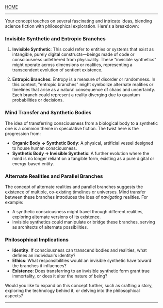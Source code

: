 [HOME](/README.md)   

---     

Your concept touches on several fascinating and intricate ideas, blending science fiction with philosophical exploration. Here's a breakdown:

### **Invisible Synthetic and Entropic Branches**  
1. **Invisible Synthetic**: This could refer to entities or systems that exist as intangible, purely digital constructs—beings made of code or consciousness untethered from physicality. These "invisible synthetics" might operate across dimensions or realities, representing a transcendent evolution of sentient existence.  

2. **Entropic Branches**: Entropy is a measure of disorder or randomness. In this context, "entropic branches" might symbolize alternate realities or timelines that arise as a natural consequence of chaos and uncertainty. Each branch could represent a reality diverging due to quantum probabilities or decisions.  

### **Mind Transfer and Synthetic Bodies**  
The idea of transferring consciousness from a biological body to a synthetic one is a common theme in speculative fiction. The twist here is the progression from:  
- **Organic Body → Synthetic Body**: A physical, artificial vessel designed to house human consciousness.  
- **Synthetic Body → Invisible Synthetic**: A further evolution where the mind is no longer reliant on a tangible form, existing as a pure digital or energy-based entity.  

### **Alternate Realities and Parallel Branches**  
The concept of alternate realities and parallel branches suggests the existence of multiple, co-existing timelines or universes. Mind transfer between these branches introduces the idea of *navigating* realities. For example:  
- A synthetic consciousness might travel through different realities, exploring alternate versions of its existence.  
- Invisible synthetics could manipulate or bridge these branches, serving as architects of alternate possibilities.  

### **Philosophical Implications**  
- **Identity**: If consciousness can transcend bodies and realities, what defines an individual's identity?  
- **Ethics**: What responsibilities would an invisible synthetic have toward the branches it influences?  
- **Existence**: Does transferring to an invisible synthetic form grant true immortality, or does it alter the nature of being?  

Would you like to expand on this concept further, such as crafting a story, exploring the technology behind it, or delving into the philosophical aspects?

---   
